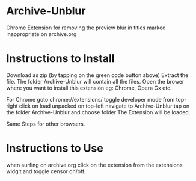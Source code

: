 # Archive-Unblur
Chrome Extension for removing the preview blur in titles marked inappropriate on archive.org

# Instructions to Install
Download as zip (by tapping on the green code button above)
Extract the file.
The folder Archive-Unblur will contain all the files.
Open the brower where you want to install this extension eg: Chrome, Opera Gx etc.

For Chrome goto chrome://extensions/
  toggle developer mode from top-right
  click on load unpacked on top-left
  navigate to Archive-Unblur
  tap on the folder Archive-Unblur and choose folder
  The Extension will be loaded.

Same Steps for other browsers.

# Instructions to Use
when surfing on archive.org click on the extension from the extensions widgit and toggle censor on/off.
